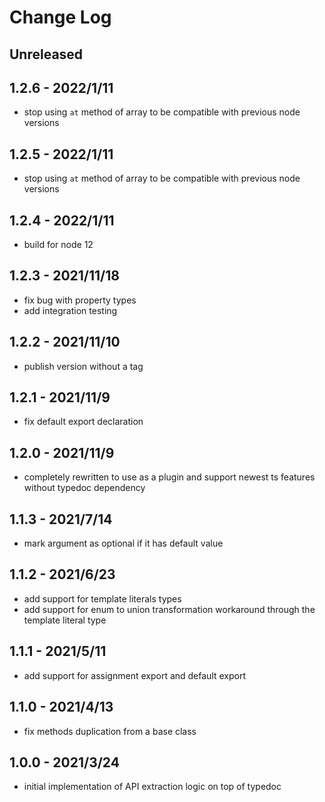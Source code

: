# Change Log

## Unreleased


## 1.2.6 - 2022/1/11

- stop using `at` method of array to be compatible with previous node versions

## 1.2.5 - 2022/1/11

- stop using `at` method of array to be compatible with previous node versions

## 1.2.4 - 2022/1/11

- build for node 12

## 1.2.3 - 2021/11/18

- fix bug with property types
- add integration testing

## 1.2.2 - 2021/11/10

- publish version without a tag

## 1.2.1 - 2021/11/9

- fix default export declaration

## 1.2.0 - 2021/11/9

- completely rewritten to use as a plugin and support newest ts features without typedoc dependency

## 1.1.3 - 2021/7/14

- mark argument as optional if it has default value

## 1.1.2 - 2021/6/23

- add support for template literals types
- add support for enum to union transformation workaround through the template literal type
## 1.1.1 - 2021/5/11

- add support for assignment export and default export

## 1.1.0 - 2021/4/13

- fix methods duplication from a base class

## 1.0.0 - 2021/3/24

- initial implementation of API extraction logic on top of typedoc
